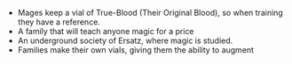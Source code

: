- Mages keep a vial of True-Blood (Their Original Blood), so when training they have a reference.
- A family that will teach anyone magic for a price
- An underground society of Ersatz, where magic is studied.
- Families make their own vials, giving them the ability to augment